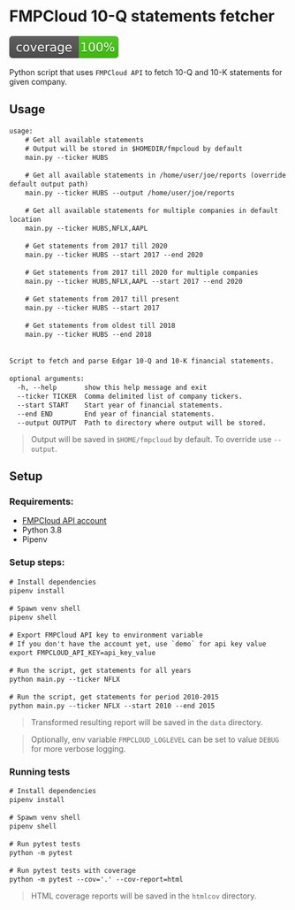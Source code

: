 # FMPCloud 10-Q statements fetcher
![cov](.github/coverage_badge.svg)
  
Python script that uses `FMPCloud API` to fetch 10-Q and 10-K statements for given company.

## Usage
```shell script
usage: 
    # Get all available statements
    # Output will be stored in $HOMEDIR/fmpcloud by default
    main.py --ticker HUBS
    
    # Get all available statements in /home/user/joe/reports (override default output path)
    main.py --ticker HUBS --output /home/user/joe/reports
    
    # Get all available statements for multiple companies in default location
    main.py --ticker HUBS,NFLX,AAPL
    
    # Get statements from 2017 till 2020
    main.py --ticker HUBS --start 2017 --end 2020
    
    # Get statements from 2017 till 2020 for multiple companies
    main.py --ticker HUBS,NFLX,AAPL --start 2017 --end 2020
     
    # Get statements from 2017 till present
    main.py --ticker HUBS --start 2017
    
    # Get statements from oldest till 2018
    main.py --ticker HUBS --end 2018
    

Script to fetch and parse Edgar 10-Q and 10-K financial statements.

optional arguments:
  -h, --help       show this help message and exit
  --ticker TICKER  Comma delimited list of company tickers.
  --start START    Start year of financial statements.
  --end END        End year of financial statements.
  --output OUTPUT  Path to directory where output will be stored.
```
> Output will be saved in `$HOME/fmpcloud` by default. To override use `--output`.

## Setup

### Requirements:
* [FMPCloud API account](https://fmpcloud.io/plans)
* Python 3.8
* Pipenv

### Setup steps:
```shell script
# Install dependencies
pipenv install

# Spawn venv shell
pipenv shell

# Export FMPCloud API key to environment variable
# If you don't have the account yet, use `demo` for api key value
export FMPCLOUD_API_KEY=api_key_value

# Run the script, get statements for all years
python main.py --ticker NFLX

# Run the script, get statements for period 2010-2015
python main.py --ticker NFLX --start 2010 --end 2015
```
> Transformed resulting report will be saved in the `data` directory.
  
> Optionally, env variable `FMPCLOUD_LOGLEVEL` can be set to value `DEBUG` for more verbose logging.

### Running tests
```shell script
# Install dependencies
pipenv install

# Spawn venv shell
pipenv shell

# Run pytest tests
python -m pytest

# Run pytest tests with coverage
python -m pytest --cov='.' --cov-report=html
```
> HTML coverage reports will be saved in the `htmlcov` directory.